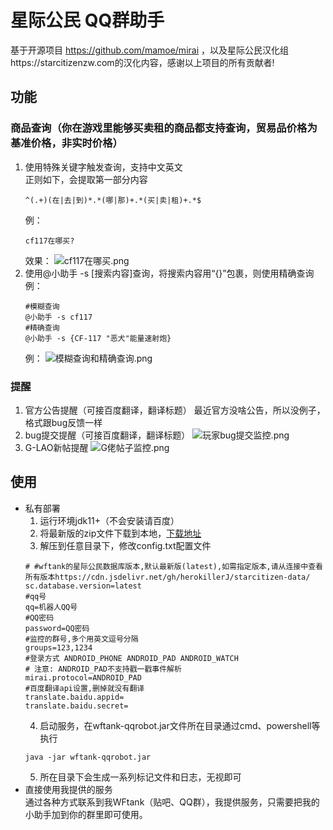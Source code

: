 # 星际公民 QQ群助手
基于开源项目 https://github.com/mamoe/mirai
，以及星际公民汉化组https://starcitizenzw.com的汉化内容，感谢以上项目的所有贡献者!
## 功能
### 商品查询（你在游戏里能够买卖租的商品都支持查询，贸易品价格为基准价格，非实时价格）
1. 使用特殊关键字触发查询，支持中文英文  
   正则如下，会提取第一部分内容
    ```regexp
    ^(.+)(在|去|到)*.*(哪|那)+.*(买|卖|租)+.*$
    ```
   例：
   ```
   cf117在哪买?
   ```
   效果：
   ![cf117在哪买.png](https://vip1.loli.io/2021/03/14/CDcaY4AP5j1MeZg.png)
2. 使用@小助手 -s [搜索内容]查询，将搜索内容用“{}”包裹，则使用精确查询
   例：
   ```
   #模糊查询
   @小助手 -s cf117
   #精确查询
   @小助手 -s {CF-117 "恶犬"能量速射炮}
   ```
   例：
   ![模糊查询和精确查询.png](https://vip2.loli.io/2021/03/14/Ao2eJUHE6CdzZhn.png)
### 提醒
1. 官方公告提醒（可接百度翻译，翻译标题）
   最近官方没啥公告，所以没例子，格式跟bug反馈一样
2. bug提交提醒（可接百度翻译，翻译标题）
   ![玩家bug提交监控.png](https://vip2.loli.io/2021/03/14/u8YVm9t71CQUse4.png)
3. G-LAO新帖提醒
   ![G佬帖子监控.png](https://vip1.loli.io/2021/03/14/uXCKBQxkDGA4sOm.png)
## 使用

- 私有部署
  1. 运行环境jdk11+（不会安装请百度）
  2. 将最新版的zip文件下载到本地，[下载地址](https://1drv.ms/u/s!AprDolSye6dIlJFOb4-j12LgLFf5iw?e=tifffe)
  3. 解压到任意目录下，修改config.txt配置文件
    ```properties
    # #wftank的星际公民数据库版本,默认最新版(latest),如需指定版本,请从连接中查看所有版本https://cdn.jsdelivr.net/gh/herokillerJ/starcitizen-data/
    sc.database.version=latest
    #qq号
    qq=机器人QQ号
    #QQ密码
    password=QQ密码
    #监控的群号,多个用英文逗号分隔
    groups=123,1234
    #登录方式 ANDROID_PHONE ANDROID_PAD ANDROID_WATCH
    # 注意: ANDROID_PAD不支持戳一戳事件解析
    mirai.protocol=ANDROID_PAD
    #百度翻译api设置,删掉就没有翻译
    translate.baidu.appid=
    translate.baidu.secret=
    ```
  4. 启动服务，在wftank-qqrobot.jar文件所在目录通过cmd、powershell等执行
    ```shell
    java -jar wftank-qqrobot.jar
    ```
  5. 所在目录下会生成一系列标记文件和日志，无视即可
- 直接使用我提供的服务  
   通过各种方式联系到我WFtank（贴吧、QQ群），我提供服务，只需要把我的小助手加到你的群里即可使用。
